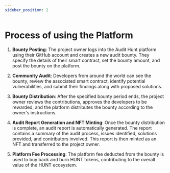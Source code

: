 ```yaml
---
sidebar_position: 2
---
```


# Process of using the Platform

1. **Bounty Posting**: The project owner logs into the Audit Hunt platform using their GitHub account and creates a new audit bounty. They specify the details of their smart contract, set the bounty amount, and post the bounty on the platform.

2. **Community Audit**: Developers from around the world can see the bounty, review the associated smart contract, identify potential vulnerabilities, and submit their findings along with proposed solutions.

3. **Bounty Distribution**: After the specified bounty period ends, the project owner reviews the contributions, approves the developers to be rewarded, and the platform distributes the bounty according to the owner's instructions.

4. **Audit Report Generation and NFT Minting**: Once the bounty distribution is complete, an audit report is automatically generated. The report contains a summary of the audit process, issues identified, solutions provided, and contributors involved. This report is then minted as an NFT and transferred to the project owner.

5. **Platform Fee Processing**: The platform fee deducted from the bounty is used to buy back and burn HUNT tokens, contributing to the overall value of the HUNT ecosystem.
